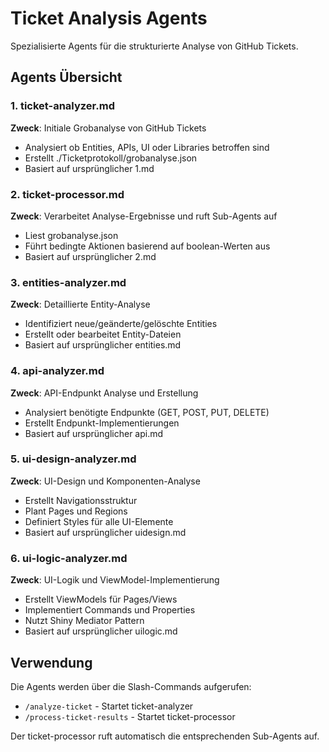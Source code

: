 # Ticket Analysis Agents

Spezialisierte Agents für die strukturierte Analyse von GitHub Tickets.

## Agents Übersicht

### 1. ticket-analyzer.md
**Zweck**: Initiale Grobanalyse von GitHub Tickets
- Analysiert ob Entities, APIs, UI oder Libraries betroffen sind
- Erstellt ./Ticketprotokoll/grobanalyse.json
- Basiert auf ursprünglicher 1.md

### 2. ticket-processor.md
**Zweck**: Verarbeitet Analyse-Ergebnisse und ruft Sub-Agents auf
- Liest grobanalyse.json
- Führt bedingte Aktionen basierend auf boolean-Werten aus
- Basiert auf ursprünglicher 2.md

### 3. entities-analyzer.md
**Zweck**: Detaillierte Entity-Analyse
- Identifiziert neue/geänderte/gelöschte Entities
- Erstellt oder bearbeitet Entity-Dateien
- Basiert auf ursprünglicher entities.md

### 4. api-analyzer.md
**Zweck**: API-Endpunkt Analyse und Erstellung
- Analysiert benötigte Endpunkte (GET, POST, PUT, DELETE)
- Erstellt Endpunkt-Implementierungen
- Basiert auf ursprünglicher api.md

### 5. ui-design-analyzer.md
**Zweck**: UI-Design und Komponenten-Analyse
- Erstellt Navigationsstruktur
- Plant Pages und Regions
- Definiert Styles für alle UI-Elemente
- Basiert auf ursprünglicher uidesign.md

### 6. ui-logic-analyzer.md
**Zweck**: UI-Logik und ViewModel-Implementierung
- Erstellt ViewModels für Pages/Views
- Implementiert Commands und Properties
- Nutzt Shiny Mediator Pattern
- Basiert auf ursprünglicher uilogic.md

## Verwendung

Die Agents werden über die Slash-Commands aufgerufen:
- `/analyze-ticket` - Startet ticket-analyzer
- `/process-ticket-results` - Startet ticket-processor

Der ticket-processor ruft automatisch die entsprechenden Sub-Agents auf.